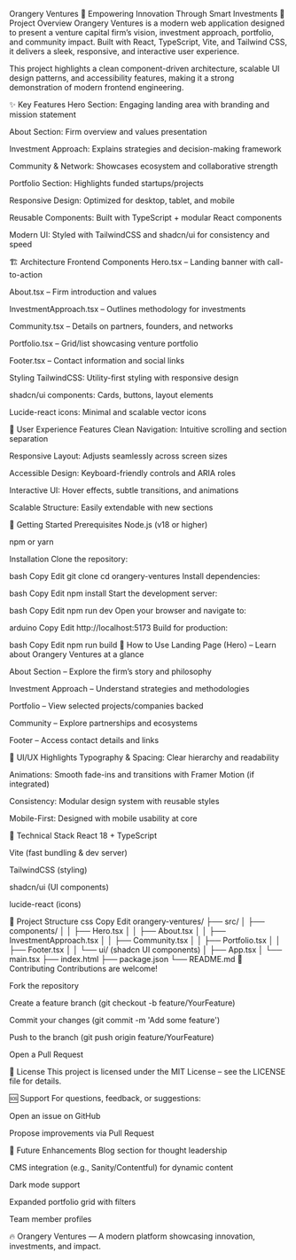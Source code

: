 Orangery Ventures 🌱
Empowering Innovation Through Smart Investments
🚀 Project Overview
Orangery Ventures is a modern web application designed to present a venture capital firm’s vision, investment approach, portfolio, and community impact. Built with React, TypeScript, Vite, and Tailwind CSS, it delivers a sleek, responsive, and interactive user experience.

This project highlights a clean component-driven architecture, scalable UI design patterns, and accessibility features, making it a strong demonstration of modern frontend engineering.

✨ Key Features
Hero Section: Engaging landing area with branding and mission statement

About Section: Firm overview and values presentation

Investment Approach: Explains strategies and decision-making framework

Community & Network: Showcases ecosystem and collaborative strength

Portfolio Section: Highlights funded startups/projects

Responsive Design: Optimized for desktop, tablet, and mobile

Reusable Components: Built with TypeScript + modular React components

Modern UI: Styled with TailwindCSS and shadcn/ui for consistency and speed

🏗️ Architecture
Frontend Components
Hero.tsx – Landing banner with call-to-action

About.tsx – Firm introduction and values

InvestmentApproach.tsx – Outlines methodology for investments

Community.tsx – Details on partners, founders, and networks

Portfolio.tsx – Grid/list showcasing venture portfolio

Footer.tsx – Contact information and social links

Styling
TailwindCSS: Utility-first styling with responsive design

shadcn/ui components: Cards, buttons, layout elements

Lucide-react icons: Minimal and scalable vector icons

🎯 User Experience Features
Clean Navigation: Intuitive scrolling and section separation

Responsive Layout: Adjusts seamlessly across screen sizes

Accessible Design: Keyboard-friendly controls and ARIA roles

Interactive UI: Hover effects, subtle transitions, and animations

Scalable Structure: Easily extendable with new sections

🚀 Getting Started
Prerequisites
Node.js (v18 or higher)

npm or yarn

Installation
Clone the repository:

bash
Copy
Edit
git clone <repository-url>
cd orangery-ventures
Install dependencies:

bash
Copy
Edit
npm install
Start the development server:

bash
Copy
Edit
npm run dev
Open your browser and navigate to:

arduino
Copy
Edit
http://localhost:5173
Build for production:

bash
Copy
Edit
npm run build
📖 How to Use
Landing Page (Hero) – Learn about Orangery Ventures at a glance

About Section – Explore the firm’s story and philosophy

Investment Approach – Understand strategies and methodologies

Portfolio – View selected projects/companies backed

Community – Explore partnerships and ecosystems

Footer – Access contact details and links

🎨 UI/UX Highlights
Typography & Spacing: Clear hierarchy and readability

Animations: Smooth fade-ins and transitions with Framer Motion (if integrated)

Consistency: Modular design system with reusable styles

Mobile-First: Designed with mobile usability at core

🔧 Technical Stack
React 18 + TypeScript

Vite (fast bundling & dev server)

TailwindCSS (styling)

shadcn/ui (UI components)

lucide-react (icons)

📁 Project Structure
css
Copy
Edit
orangery-ventures/
├── src/
│   ├── components/
│   │   ├── Hero.tsx
│   │   ├── About.tsx
│   │   ├── InvestmentApproach.tsx
│   │   ├── Community.tsx
│   │   ├── Portfolio.tsx
│   │   ├── Footer.tsx
│   │   └── ui/ (shadcn UI components)
│   ├── App.tsx
│   └── main.tsx
├── index.html
├── package.json
└── README.md
🤝 Contributing
Contributions are welcome!

Fork the repository

Create a feature branch (git checkout -b feature/YourFeature)

Commit your changes (git commit -m 'Add some feature')

Push to the branch (git push origin feature/YourFeature)

Open a Pull Request

📄 License
This project is licensed under the MIT License – see the LICENSE file for details.

🆘 Support
For questions, feedback, or suggestions:

Open an issue on GitHub

Propose improvements via Pull Request

🔮 Future Enhancements
Blog section for thought leadership

CMS integration (e.g., Sanity/Contentful) for dynamic content

Dark mode support

Expanded portfolio grid with filters

Team member profiles

🔥 Orangery Ventures — A modern platform showcasing innovation, investments, and impact.
